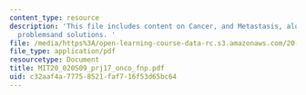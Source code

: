 ```yaml
---
content_type: resource
description: 'This file includes content on Cancer, and Metastasis, along with potential
  problemsand solutions. '
file: /media/https%3A/open-learning-course-data-rc.s3.amazonaws.com/20-020-introduction-to-biological-engineering-design-spring-2009/c32aaf4a77758521faf716f53d65bc64_MIT20_020S09_prj17_onco_fnp.pdf
file_type: application/pdf
resourcetype: Document
title: MIT20_020S09_prj17_onco_fnp.pdf
uid: c32aaf4a-7775-8521-faf7-16f53d65bc64
---
```

